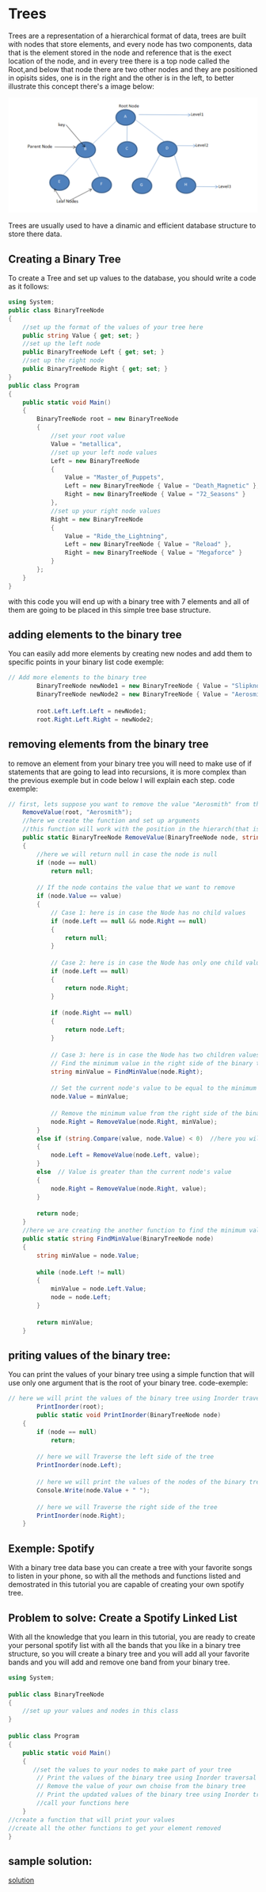 # Trees

Trees are a representation of a hierarchical format of data, trees are built with nodes that store elements, and every node has two components, data that is the element stored in the node and reference that is the exect location of the node, and in every tree there is a top node called the Root,and below that node there are two other nodes and they are positioned in opisits sides, one is in the right and the other is in the left, to better illustrate this concept there's a image below:

![guess_design](Screenshot3.png)

Trees are usually used to have a dinamic and efficient database structure to store there data.
## Creating a Binary Tree
To create a Tree and set up values to the database, you should write a code as it follows:
```csharp
using System;
public class BinaryTreeNode
{
    //set up the format of the values of your tree here
    public string Value { get; set; }
    //set up the left node
    public BinaryTreeNode Left { get; set; }
    //set up the right node
    public BinaryTreeNode Right { get; set; }
}
public class Program
{
    public static void Main()
    {
        BinaryTreeNode root = new BinaryTreeNode
        {
            //set your root value
            Value = "metallica",
            //set up your left node values
            Left = new BinaryTreeNode
            {
                Value = "Master_of_Puppets",
                Left = new BinaryTreeNode { Value = "Death_Magnetic" },
                Right = new BinaryTreeNode { Value = "72_Seasons" }
            },
            //set up your right node values
            Right = new BinaryTreeNode
            {
                Value = "Ride_the_Lightning",
                Left = new BinaryTreeNode { Value = "Reload" },
                Right = new BinaryTreeNode { Value = "Megaforce" }
            }
        };
    }
}
```
with this code you will end up with a binary tree with 7 elements and all of them are going to be placed in this simple tree base structure.

## adding elements to the binary tree
You can easily add more elements by creating new nodes and add them to specific points in your binary list
code exemple:
```csharp
// Add more elements to the binary tree
        BinaryTreeNode newNode1 = new BinaryTreeNode { Value = "Slipknot" };
        BinaryTreeNode newNode2 = new BinaryTreeNode { Value = "Aerosmith" };

        root.Left.Left.Left = newNode1;
        root.Right.Left.Right = newNode2;

```
## removing elements from the binary tree
to remove an element from your binary tree you will need to make use of if statements that are going to lead into recursions, it is more complex than the previous exemple but in code below I will explain each step.
code exemple:
```csharp
// first, lets suppose you want to remove the value "Aerosmith" from the binary tree, so you will turn that value into an argument to a function that is going to remove it, and you will also use the root of your binary tree as a positional argument.
    RemoveValue(root, "Aerosmith");
    //here we create the function and set up arguments
    //this function will work with the position in the hierarch(that is the root argument that we passed to the function above) that is going to the max value to the minimum value, so the function will go over the different leves of the tree to find the value that we desire to remove
    public static BinaryTreeNode RemoveValue(BinaryTreeNode node, string value)
    {
        //here we will return null in case the node is null
        if (node == null)
            return null;

        // If the node contains the value that we want to remove
        if (node.Value == value)
        {
            // Case 1: here is in case the Node has no child values
            if (node.Left == null && node.Right == null)
            {
                return null;
            }

            // Case 2: here is in case the Node has only one child value
            if (node.Left == null)
            {
                return node.Right;
            }

            if (node.Right == null)
            {
                return node.Left;
            }

            // Case 3: here is in case the Node has two children values
            // Find the minimum value in the right side of the binary tree using the FindingMinValeu() function
            string minValue = FindMinValue(node.Right);

            // Set the current node's value to be equal to the minimum value
            node.Value = minValue;

            // Remove the minimum value from the right side of the binary tree
            node.Right = RemoveValue(node.Right, minValue);
        }
        else if (string.Compare(value, node.Value) < 0)  //here you will use the .Compare() to see if the Value is less than the current node's value
        {
            node.Left = RemoveValue(node.Left, value);
        }
        else  // Value is greater than the current node's value
        {
            node.Right = RemoveValue(node.Right, value);
        }

        return node;
    }
    //here we are creating the another function to find the minimum value in the binary tree
    public static string FindMinValue(BinaryTreeNode node)
    {
        string minValue = node.Value;

        while (node.Left != null)
        {
            minValue = node.Left.Value;
            node = node.Left;
        }

        return minValue;
    }
```
## priting values of the binary tree:
You can print the values of your binary tree using a simple function that will use only one argument that is the root of your binary tree.
code-exemple:
```csharp
// here we will print the values of the binary tree using Inorder traversal with this function below
        PrintInorder(root);
        public static void PrintInorder(BinaryTreeNode node)
    {
        if (node == null)
            return;

        // here we will Traverse the left side of the tree
        PrintInorder(node.Left);

        // here we will print the values of the nodes of the binary tree
        Console.Write(node.Value + " ");

        // here we will Traverse the right side of the tree
        PrintInorder(node.Right);
    }
```
## Exemple: Spotify
With a binary tree data base you can create a tree with your favorite songs to listen in your phone, so with all the methods and functions listed and demostrated in this tutorial you are capable of creating your own spotify tree.
## Problem to solve: Create a Spotify Linked List
With all the knowledge that you learn in this tutorial, you are ready to create your personal spotify list with all the bands that you like in a binary tree structure, so you will create a binary tree and you will add all your favorite bands and you will add and remove one band from your binary tree.
```csharp
using System;

public class BinaryTreeNode
{
    //set up your values and nodes in this class
}

public class Program
{
    public static void Main()
    {
       //set the values to your nodes to make part of your tree
        // Print the values of the binary tree using Inorder traversal
        // Remove the value of your own choise from the binary tree
        // Print the updated values of the binary tree using Inorder traversal
        //call your functions here
    }
//create a function that will print your values
//create all the other functions to get your element removed
}
```
## sample solution:
[solution](/cse_final_p_tutorial/tree_solution/Program.cs)